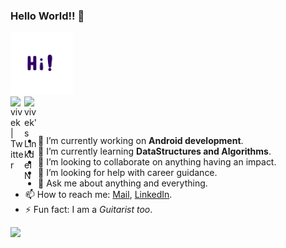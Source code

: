### Hello World!! 👋
<img src="https://github.com/vivmost/vivmost/blob/master/Hi.gif" alt="alt text" width="100" height="100" />

<br/>
<a href="https://twitter.com/vivmost">
  <img align="left" alt="vivek | Twitter" width="22px" src="https://cdn.jsdelivr.net/npm/simple-icons@v3/icons/twitter.svg" />
</a>
<a href="https://www.linkedin.com/in/vivmost">
  <img align="left" alt="vivek's LinkdeIN" width="22px" src="https://cdn.jsdelivr.net/npm/simple-icons@v3/icons/linkedin.svg" />
</a>

<br/><br/>

- 🔭 I’m currently working on **Android development**.
- 🌱 I’m currently learning **DataStructures and Algorithms**.
- 👯 I’m looking to collaborate on anything having an impact.
- 🤔 I’m looking for help with career guidance.
- 💬 Ask me about anything and everything.
- 📫 How to reach me: [Mail](mailto:vivmost@gmail.com), [LinkedIn](https://www.linkedin.com/in/vivmost).
- ⚡ Fun fact: I am a _Guitarist too_.

<p align="left"><img width="70%" src="https://github-readme-stats.vercel.app/api?username=vivmost&show_icons=true&hide_border=true" /></p>

